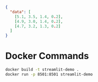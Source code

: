 ```json

{
  "data": [
    [5.1, 3.5, 1.4, 0.2],
    [4.9, 3.0, 1.4, 0.2],
    [4.7, 3.2, 1.3, 0.2]
  ]
}

```

# Docker Commands

```bash
docker build -t streamlit-demo . 
docker run -p 8501:8501 streamlit-demo
```